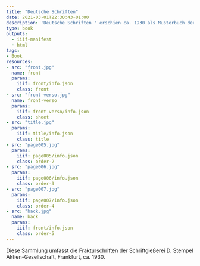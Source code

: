 ```yaml
---
title: "Deutsche Schriften"
date: 2021-03-01T22:30:43+01:00
description: 'Deutsche Schriften " erschien ca. 1930 als Musterbuch der Schriftgießerei D. Stempel Aktien-Gesellschaft, Frankfurt. <a class="worldcat" href="http://www.worldcat.org/oclc/724064772">&nbsp;</a>'
type: book
outputs:
  - iiif-manifest
  - html
tags:
- Book
resources:
- src: "front.jpg"
  name: front
  params:
    iiif: front/info.json
    class: front
- src: "front-verso.jpg"
  name: front-verso
  params:
    iiif: front-verso/info.json
    class: sheet
- src: "title.jpg"
  params:
    iiif: title/info.json
    class: title
- src: "page005.jpg"
  params:
    iiif: page005/info.json
    class: order-2
- src: "page006.jpg"
  params:
    iiif: page006/info.json
    class: order-3
- src: "page007.jpg"
  params:
    iiif: page007/info.json
    class: order-4
- src: "back.jpg"
  name: back
  params:
    iiif: front/info.json
    class: order-5
---
```

Diese Sammlung umfasst die Frakturschriften der Schriftgießerei D. Stempel Aktien-Gesellschaft, Frankfurt, ca. 1930.
